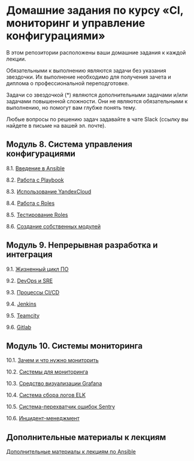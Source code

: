 # Домашние задания по курсу «CI, мониторинг и управление конфигурациями»

В этом репозитории расположены ваши домашние задания к каждой лекции. 

Обязательными к выполнению являются задачи без указания звездочки. Их выполнение необходимо для получения зачета и диплома о профессиональной переподготовке.

Задачи со звездочкой (*) являются дополнительными задачами и/или задачами повышенной сложности. Они не являются обязательными к выполнению, но помогут вам глубже понять тему.

Любые вопросы по решению задач задавайте в чате Slack (ссылку вы найдете в письме на вашей эл. почте).

## Модуль 8. Система управления конфигурациями

8.1. [Введение в Ansible](./08-ansible-01-base)

8.2. [Работа с Playbook](./08-ansible-02-playbook)

8.3. [Использование YandexCloud](./08-ansible-03-yandex)

8.4. [Работа с Roles](./08-ansible-04-role)

8.5. [Тестирование Roles](./08-ansible-05-testing)

8.6. [Создание собственных модулей](./08-ansible-06-module)

## Модуль 9. Непрерывная разработка и интеграция

9.1. [Жизненный цикл ПО](./09-ci-01-intro/README.md)

9.2. [DevOps и SRE](./09-ci-02-devops/README.md)

9.3. [Процессы CI/CD](./09-ci-03-cicd/README.md)

9.4. [Jenkins](./09-ci-04-jenkins/README.md)

9.5. [Teamcity](./09-ci-05-teamcity/README.md)

9.6. [Gitlab](./09-ci-06-gitlab/README.md)

## Модуль 10. Системы мониторинга

10.1. [Зачем и что нужно мониторить](./10-monitoring-01-base)

10.2. [Системы для мониторинга](./10-monitoring-02-systems)

10.3. [Средство визуализации Grafana](./10-monitoring-03-grafana)

10.4. [Система сбора логов ELK](./10-monitoring-04-elk)

10.5. [Система-перехватчик ошибок Sentry](./10-monitoring-05-sentry)

10.6. [Инцидент-менеджмент](/10-monitoring-06-incident-management)


## Дополнительные материалы к лекциям
[Дополнительные материалы к лекциям по Ansible](https://github.com/netology-code/mnt-homeworks/tree/master/08-ansible-additional)
